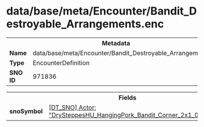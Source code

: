 <h1>data/base/meta/Encounter/Bandit_Destroyable_Arrangements.enc</h1><table><tr><th colspan="100%">Metadata</th></tr><tr><td><b>Name</b></td><td>data/base/meta/Encounter/Bandit_Destroyable_Arrangements.enc</td></tr><tr><td><b>Type</b></td><td>EncounterDefinition</td></tr><tr><td><b>SNO ID</b></td><td>971836</td></tr></table>

<table><tr><th colspan="100%">Fields</th></tr><tr><td><b>snoSymbol</b></td><td><a href="..\Actor\DrySteppesHU_HangingPork_Bandit_Corner_2x1_01_Arrangement.acr.md">[DT_SNO] Actor: "DrySteppesHU_HangingPork_Bandit_Corner_2x1_01_Arrangement"</a></td></tr></table>


